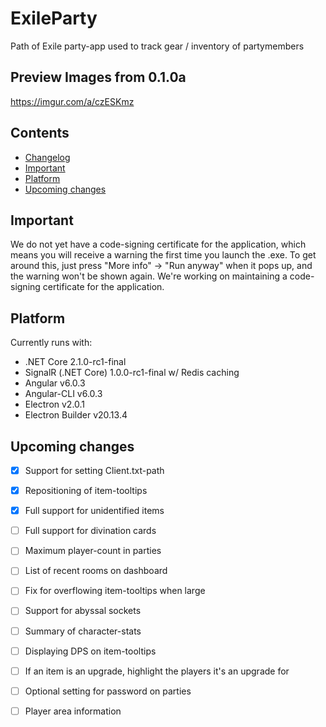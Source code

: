 # ExileParty

Path of Exile party-app used to track gear / inventory of partymembers

## Preview Images from 0.1.0a

https://imgur.com/a/czESKmz

## Contents

- [Changelog](https://github.com/viktorgullmark/exile-party/blob/master/CHANGELOG.md)
- [Important](#important)
- [Platform](#platform)
- [Upcoming changes](#upcoming-changes)

## Important

We do not yet have a code-signing certificate for the application, which means you will receive a warning the first time you launch the .exe. To get around this, just press "More info" -> "Run anyway" when it pops up, and the warning won't be shown again. We're working on maintaining a code-signing certificate for the application.

## Platform

Currently runs with:

- .NET Core 2.1.0-rc1-final
- SignalR (.NET Core) 1.0.0-rc1-final w/ Redis caching
- Angular v6.0.3
- Angular-CLI v6.0.3
- Electron v2.0.1
- Electron Builder v20.13.4

## Upcoming changes

- [X] Support for setting Client.txt-path
- [X] Repositioning of item-tooltips
- [X] Full support for unidentified items
- [ ] Full support for divination cards
- [ ] Maximum player-count in parties
- [ ] List of recent rooms on dashboard
- [ ] Fix for overflowing item-tooltips when large
- [ ] Support for abyssal sockets
- [ ] Summary of character-stats
- [ ] Displaying DPS on item-tooltips
- [ ] If an item is an upgrade, highlight the players it's an upgrade for
- [ ] Optional setting for password on parties
- [ ] Player area information



